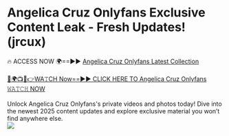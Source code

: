 # Angelica Cruz Onlyfans Exclusive Content Leak - Fresh Updates! (jrcux)

🔥 ACCESS NOW 🌍==►► <a href="https://tinyurl.com/kvy9nzfs" rel="nofollow">Angelica Cruz Onlyfans Latest Collection</a>
<br><br>
[🔴🌍📺📱👉WA𝚃CH Now==►► CLICK HERE TO Angelica Cruz Onlyfans 𝚆𝙰𝚃𝙲𝙷 NOW](https://tinyurl.com/kvy9nzfs)
<br><br>
Unlock Angelica Cruz Onlyfans's private videos and photos today! Dive into the newest 2025 content updates and explore exclusive material you won’t find anywhere else.
<br>
<a href="https://tinyurl.com/kvy9nzfs" rel="nofollow" data-target="animated-image.originalLink"><img src="https://camo.githubusercontent.com/8a4f000d20f83aca3bf7ec5f350d767afa0574a8a352519fd8cfa583a6f93a33/68747470733a2f2f692e696d6775722e636f6d2f644a486b345a712e676966" data-canonical-src="https://i.imgur.com/dJHk4Zq.gif" style="max-width: 100%; display: inline-block;" data-target="animated-image.originalImage"></a>
<br>
